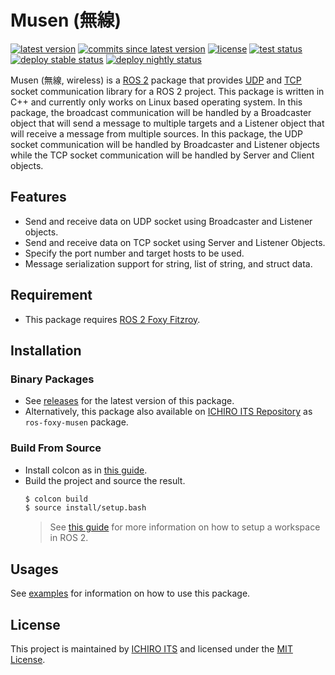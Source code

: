 # Musen (無線)

[![latest version](https://img.shields.io/github/v/release/ichiro-its/musen)](https://github.com/ichiro-its/musen/releases/)
[![commits since latest version](https://img.shields.io/github/commits-since/ichiro-its/musen/latest)](https://github.com/ichiro-its/musen/commits/master)
[![license](https://img.shields.io/github/license/ichiro-its/musen)](./LICENSE)
[![test status](https://img.shields.io/github/workflow/status/ichiro-its/musen/Build%20and%20Test?label=test)](https://github.com/ichiro-its/musen/actions)
[![deploy stable status](https://img.shields.io/github/workflow/status/ichiro-its/musen/Deploy%20Debian%20Stable?label=deploy%20stable)](https://repository.ichiro-its.org/)
[![deploy nightly status](https://img.shields.io/github/workflow/status/ichiro-its/musen/Deploy%20Debian%20Nightly?label=deploy%20nightly)](https://repository.ichiro-its.org/)

Musen (無線, wireless) is a [ROS 2](https://docs.ros.org/en/foxy/index.html) package that provides [UDP](https://en.wikipedia.org/wiki/User_Datagram_Protocol) and [TCP](https://en.wikipedia.org/wiki/Transmission_Control_Protocol) socket communication library for a ROS 2 project.
This package is written in C++ and currently only works on Linux based operating system.
In this package, the broadcast communication will be handled by a Broadcaster object that will send a message to multiple targets and a Listener object that will receive a message from multiple sources.
In this package, the UDP socket communication will be handled by Broadcaster and Listener objects while the TCP socket communication will be handled by Server and Client objects.

## Features

- Send and receive data on UDP socket using Broadcaster and Listener objects.
- Send and receive data on TCP socket using Server and Listener Objects.
- Specify the port number and target hosts to be used.
- Message serialization support for string, list of string, and struct data.

## Requirement

- This package requires [ROS 2 Foxy Fitzroy](https://docs.ros.org/en/foxy/).

## Installation

### Binary Packages

- See [releases](https://github.com/ichiro-its/musen/releases) for the latest version of this package.
- Alternatively, this package also available on [ICHIRO ITS Repository](https://repository.ichiro-its.org/) as `ros-foxy-musen` package.

### Build From Source

- Install colcon as in [this guide](https://colcon.readthedocs.io/en/released/user/installation.html).
- Build the project and source the result.
  ```bash
  $ colcon build
  $ source install/setup.bash
  ```
  > See [this guide](https://docs.ros.org/en/foxy/Tutorials/Workspace/Creating-A-Workspace.html) for more information on how to setup a workspace in ROS 2.

## Usages

See [examples](./examples) for information on how to use this package.

## License

This project is maintained by [ICHIRO ITS](https://ichiro-its.org/) and licensed under the [MIT License](./LICENSE).
